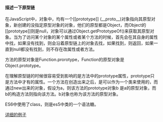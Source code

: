 #### 描述一下原型链

在JavaScript中，对象中，均有一个[[prototype]] (\_\_proto\_\_)对象指向其原型对象，新创建的没指定原型对象的对象，他们的原型都是Object，而Object的[[prototype]]则是null，对象可以通过Object.getPrototypeOf()来获取其原型对象。当为了访问某个对象的某个属性或者某个方法的时候，首先会在其自身的属性中找，如果没有找到，则会沿着原型链上的对象去找，如果找到，则返回，如果一直到null都没有找到，则不存在改属性或者方法。



方法的原型对象是Function.prorotype，Function的原型对象是Object.prototype。



在理解原型链的时候很容易受到影响的是方法中的prototype属性，prototype只是方法中才有的属性。一个方法在创造出来之后，是可以作为一个类来使用的，而通过new出来的对象，假设为a，则该方法的prototype对象b 是a的原型对象，而b的构造方法则指向该方法。b对象也称为该方法的原型对象。



ES6中使用了class，则是es5中类的一个语法糖。

[详细的例子](https://developer.mozilla.org/zh-CN/docs/Web/JavaScript/Inheritance_and_the_prototype_chain)

